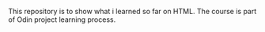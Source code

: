 This repository is to show what i learned so far on HTML. The course is part of Odin project learning process.